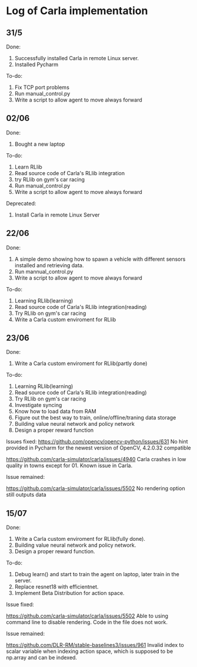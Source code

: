 # Log of Carla implementation

## 31/5

Done: 

1. Successfully installed Carla in remote Linux server.  
2. Installed Pycharm

To-do:  

1. Fix TCP port problems 
2. Run manual_control.py
3. Write a script to allow agent to move always forward



## 02/06

Done:

1. Bought a new laptop

To-do:  

1. Learn RLlib
2. Read source code of Carla's RLlib integration 
3. try RLlib on gym's car racing
4. Run manual_control.py
5. Write a script to allow agent to move always forward

Deprecated:

1. Install Carla in remote Linux Server


## 22/06

Done:
1. A simple demo showing how to spawn a vehicle with different sensors installed and retrieving data.
2. Run mannual_control.py
3. Write a script to allow agent to move always forward

To-do:
1. Learning RLlib(learning)
2. Read source code of Carla's RLlib integration(reading)
3. Try RLlib on gym's car racing
4. Write a Carla custom enviroment for RLlib


## 23/06
Done: 
1. Write a Carla custom enviroment for RLlib(partly done)

To-do:
1. Learning RLlib(learning)
2. Read source code of Carla's RLlib integration(reading)
3. Try RLlib on gym's car racing
4. Investigate syncing
5. Know how to load data from RAM 
6. Figure out the best way to train, online/offline/traning data storage
7. Building value neural network and policy network
8. Design a proper reward function

Issues fixed:
https://github.com/opencv/opencv-python/issues/631	No hint provided in Pycharm for the newest version of OpenCV, 4.2.0.32 compatible

https://github.com/carla-simulator/carla/issues/4940	Carla crashes in low quality in towns except for 01. Known issue in Carla.

Issue remained: 

https://github.com/carla-simulator/carla/issues/5502	No rendering option still outputs data

##  15/07

Done:
1. Write a Carla custom enviroment for RLlib(fully done).
2. Building value neural network and policy network.
3. Design a proper reward function.

To-do:
1. Debug learn() and start to train the agent on laptop, later train in the server.
2. Replace resnet18 with efficientnet.
3. Implement Beta Distribution for action space.

Issue fixed:

https://github.com/carla-simulator/carla/issues/5502	Able to using command line to disable rendering. Code in the file does not work.

Issue remained:

https://github.com/DLR-RM/stable-baselines3/issues/961	Invalid index to scalar variable when indexing action space, which is supposed to be np.array and can be indexed.